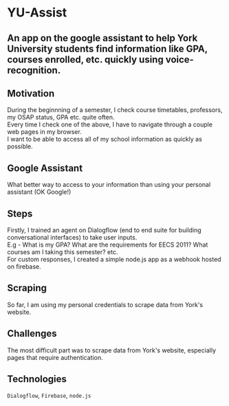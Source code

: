 # YU-Assist

## An app on the google assistant to help York University students find information like GPA, courses enrolled, etc. quickly using voice-recognition.

## Motivation
During the beginnning of a semester, I check course timetables, professors, my OSAP status, GPA etc. quite often.  
Every time I check one of the above, I have to navigate through a couple web pages in my browser.  
I want to be able to access all of my school information as quickly as possible.

## Google Assistant
What better way to access to your information than using your personal assistant (OK Google!)

## Steps
Firstly, I trained an agent on Dialogflow (end to end suite for building conversational interfaces) to take user inputs.  
E.g - What is my GPA? What are the requirements for EECS 2011? What courses am I taking this semester? etc.  
For custom responses, I created a simple node.js app as a webhook hosted on firebase.

## Scraping
So far, I am using my personal credentials to scrape data from York's website. 

## Challenges
The most difficult part was to scrape data from York's website, especially pages that require authentication.

## Technologies
```Dialogflow```, ```Firebase```, ```node.js```